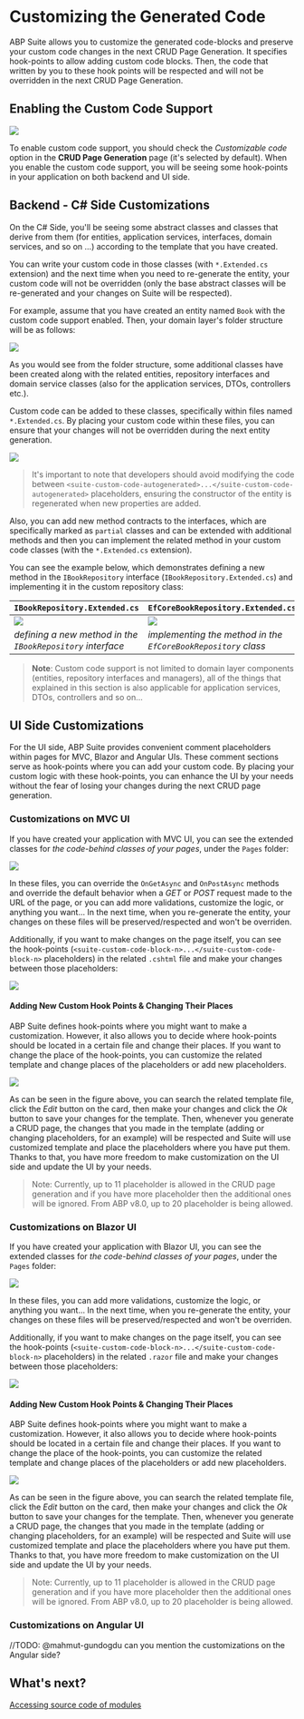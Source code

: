 # Customizing the Generated Code

ABP Suite allows you to customize the generated code-blocks and preserve your custom code changes in the next CRUD Page Generation. It specifies hook-points to allow adding custom code blocks. Then, the code that written by you to these hook points will be respected and will not be overridden in the next CRUD Page Generation.

## Enabling the Custom Code Support

![](../images/enabling-custom-code.png)

To enable custom code support, you should check the _Customizable code_ option in the **CRUD Page Generation** page (it's selected by default). When you enable the custom code support, you will be seeing some hook-points in your application on both backend and UI side. 

## Backend - C# Side Customizations

On the C# Side, you'll be seeing some abstract classes and classes that derive from them (for entities, application services, interfaces, domain services, and so on ...) according to the template that you have created.

You can write your custom code in those classes (with `*.Extended.cs` extension) and the next time when you need to re-generate the entity, your custom code will not be overridden (only the base abstract classes will be re-generated and your changes on Suite will be respected).

For example, assume that you have created an entity named `Book` with the custom code support enabled. Then, your domain layer's folder structure will be as follows:

![](../images/custom-code-domain-folder-structure.png)

As you would see from the folder structure, some additional classes have been created along with the related entities, repository interfaces and domain service classes (also for the application services, DTOs, controllers etc.).

Custom code can be added to these classes, specifically within files named `*.Extended.cs`. By placing your custom code within these files, you can ensure that your changes will not be overridden during the next entity generation. 

![](../images/custom-code-entity-new-property.png)

> It's important to note that developers should avoid modifying the code between `<suite-custom-code-autogenerated>...</suite-custom-code-autogenerated>` placeholders, ensuring the constructor of the entity is regenerated when new properties are added.

Also, you can add new method contracts to the interfaces, which are specifically marked as `partial` classes and can be extended with additional methods and then you can implement the related method in your custom code classes (with the `*.Extended.cs` extension). 

You can see the example below, which demonstrates defining a new method in the `IBookRepository` interface (`IBookRepository.Extended.cs`) and implementing it in the custom repository class:

| `IBookRepository.Extended.cs` | `EfCoreBookRepository.Extended.cs` |
|---|---|
| ![](../images/custom-code-repository-interface-new-method.png) | ![](../images/custom-code-repository-new-method.png) | 
| _defining a new method in the `IBookRepository` interface_ |  _implementing the method in the `EfCoreBookRepository` class_  |

> **Note**: Custom code support is not limited to domain layer components (entities, repository interfaces and managers), all of the things that explained in this section is also applicable for application services, DTOs, controllers and so on... 

## UI Side Customizations

For the UI side, ABP Suite provides convenient comment placeholders within pages for MVC, Blazor and Angular UIs. These comment sections serve as hook-points where you can add your custom code. By placing your custom logic with these hook-points, you can enhance the UI by your needs without the fear of losing your changes during the next CRUD page generation.

### Customizations on MVC UI

If you have created your application with MVC UI, you can see the extended classes for _the code-behind classes of your pages_, under the `Pages` folder:

![](../images/custom-code-mvc-folder-structure.png)

In these files, you can override the `OnGetAsync` and `OnPostAsync` methods and override the default behavior when a _GET_ or _POST_ request made to the URL of the page, or you can add more validations, customize the logic, or anything you want... In the next time, when you re-generate the entity, your changes on these files will be preserved/respected and won't be overriden.

Additionally, if you want to make changes on the page itself, you can see the hook-points (`<suite-custom-code-block-n>...</suite-custom-code-block-n>` placeholders) in the related `.cshtml` file and make your changes between those placeholders:

![](../images/custom-code-mvc-page.png)

#### Adding New Custom Hook Points & Changing Their Places

ABP Suite defines hook-points where you might want to make a customization. However, it also allows you to decide where hook-points should be located in a certain file and change their places. If you want to change the place of the hook-points, you can customize the related template and change places of the placeholders or add new placeholders.

![](../images/custom-code-mvc-templates.png)

As can be seen in the figure above, you can search the related template file, click the _Edit_ button on the card, then make your changes and click the _Ok_ button to save your changes for the template. Then, whenever you generate a CRUD page, the changes that you made in the template (adding or changing placeholders, for an example) will be respected and Suite will use customized template and place the placeholders where you have put them. Thanks to that, you have more freedom to make customization on the UI side and update the UI by your needs.

> Note: Currently, up to 11 placeholder is allowed in the CRUD page generation and if you have more placeholder then the additional ones will be ignored. From ABP v8.0, up to 20 placeholder is being allowed.

### Customizations on Blazor UI

If you have created your application with Blazor UI, you can see the extended classes for _the code-behind classes of your pages_, under the `Pages` folder:

![](../images/custom-code-blazor-folder-structure.png)

In these files, you can add more validations, customize the logic, or anything you want... In the next time, when you re-generate the entity, your changes on these files will be preserved/respected and won't be overriden.

Additionally, if you want to make changes on the page itself, you can see the hook-points (`<suite-custom-code-block-n>...</suite-custom-code-block-n>` placeholders) in the related `.razor` file and make your changes between those placeholders:

![](../images/custom-code-blazor-page.png)

#### Adding New Custom Hook Points & Changing Their Places

ABP Suite defines hook-points where you might want to make a customization. However, it also allows you to decide where hook-points should be located in a certain file and change their places. If you want to change the place of the hook-points, you can customize the related template and change places of the placeholders or add new placeholders.

![](../images/custom-code-blazor-template.png)

As can be seen in the figure above, you can search the related template file, click the _Edit_ button on the card, then make your changes and click the _Ok_ button to save your changes for the template. Then, whenever you generate a CRUD page, the changes that you made in the template (adding or changing placeholders, for an example) will be respected and Suite will use customized template and place the placeholders where you have put them. Thanks to that, you have more freedom to make customization on the UI side and update the UI by your needs.

> Note: Currently, up to 11 placeholder is allowed in the CRUD page generation and if you have more placeholder then the additional ones will be ignored. From ABP v8.0, up to 20 placeholder is being allowed.

### Customizations on Angular UI

//TODO: @mahmut-gundogdu can you mention the customizations on the Angular side?

## What's next?

[Accessing source code of modules](source-code.md)
